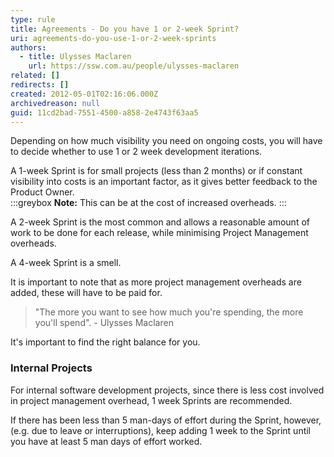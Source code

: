```yaml
---
type: rule
title: Agreements - Do you have 1 or 2-week Sprint?
uri: agreements-do-you-use-1-or-2-week-sprints
authors:
  - title: Ulysses Maclaren
    url: https://ssw.com.au/people/ulysses-maclaren
related: []
redirects: []
created: 2012-05-01T02:16:06.000Z
archivedreason: null
guid: 11cd2bad-7551-4500-a858-2e4743f63aa5
---
```


Depending on how much visibility you need on ongoing costs, you will have to decide whether to use 1 or 2 week development iterations.  
<!--endintro-->

A 1-week Sprint is for small projects (less than 2 months) or if constant visibility into costs is an important factor, as it gives better feedback to the Product Owner.  
:::greybox
**Note:** This can be at the cost of increased overheads. 
:::

A 2-week Sprint is the most common and allows a reasonable amount of work to be done for each release, while minimising Project Management overheads.

A 4-week Sprint is a smell.

It is important to note that as more project management overheads are added, these will have to be paid for. 

> "The more you want to see how much you're spending, the more you'll spend".
>                                   - Ulysses Maclaren

It's important to find the right balance for you.

### Internal Projects

For internal software development projects, since there is less cost involved in project management overhead, 1 week Sprints are recommended. 

If there has been less than 5 man-days of effort during the Sprint, however, (e.g. due to leave or interruptions), keep adding 1 week to the Sprint until you have at least 5 man days of effort worked.
